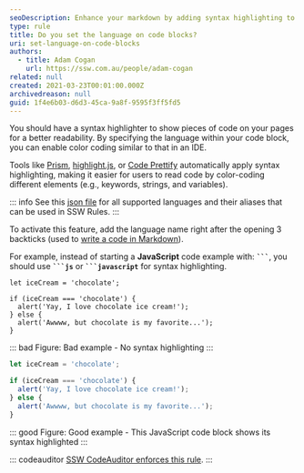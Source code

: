 ```yaml
---
seoDescription: Enhance your markdown by adding syntax highlighting to code blocks for improved readability and easier debugging.
type: rule
title: Do you set the language on code blocks?
uri: set-language-on-code-blocks
authors:
  - title: Adam Cogan
    url: https://ssw.com.au/people/adam-cogan
related: null
created: 2021-03-23T00:01:00.000Z
archivedreason: null
guid: 1f4e6b03-d6d3-45ca-9a8f-9595f3ff5fd5
---
```


You should have a syntax highlighter to show pieces of code on your pages for a better readability. By specifying the language within your code block, you can enable color coding similar to that in an IDE.

Tools like [Prism](https://prismjs.com), [highlight.js](https://highlightjs.org), or [Code Prettify](https://github.com/googlearchive/code-prettify) automatically apply syntax highlighting, making it easier for users to read code by color-coding different elements (e.g., keywords, strings, and variables).

<!--endintro-->

::: info
See this [json file](https://unpkg.com/gatsby-remark-vscode@1.0.3/lib/grammars/manifest.json) for all supported languages and their aliases that can be used in SSW Rules.
:::

To activate this feature, add the language name right after the opening 3 backticks (used to [write a code in Markdown](https://www.ssw.com.au/rules/rule/#11-code)).

For example, instead of starting a **JavaScript** code example with: **<code>\`\`\`</code>**, you should use **<code>\`\`\`js</code>** or **<code>\`\`\`javascript</code>** for syntax highlighting.

```none
let iceCream = 'chocolate';

if (iceCream === 'chocolate') {
  alert('Yay, I love chocolate ice cream!');    
} else {
  alert('Awwww, but chocolate is my favorite...');    
}
```

::: bad
Figure: Bad example - No syntax highlighting
:::  

```javascript
let iceCream = 'chocolate';

if (iceCream === 'chocolate') {
  alert('Yay, I love chocolate ice cream!');    
} else {
  alert('Awwww, but chocolate is my favorite...');    
}
```

::: good
Figure: Good example - This JavaScript code block shows its syntax highlighted
:::

::: codeauditor
[SSW CodeAuditor enforces this rule](https://codeauditor.com/rules).
:::
